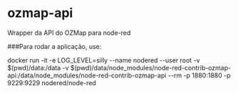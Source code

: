 # ozmap-api
Wrapper da API do OZMap para node-red

###Para rodar a aplicação, use:

docker run -it -e LOG_LEVEL=silly --name nodered --user root -v $(pwd)/data:/data -v $(pwd)/data/node_modules/node-red-contrib-ozmap-api:/data/node_modules/node-red-contrib-ozmap-api --rm -p 1880:1880 -p 9229:9229 nodered/node-red